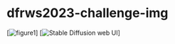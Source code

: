 # dfrws2023-challenge-img

[![figure1](figure1.png)]
[![Stable Diffusion web UI](https://github.com/dndusdndus12/dfrws2023-challenge-img/edit/main/figure1.png)]
